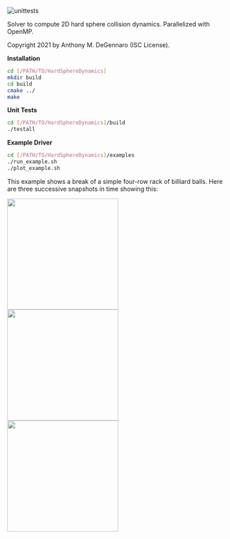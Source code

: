 ![unittests](https://github.com/adegenna/HardSphereDynamics/actions/workflows/cmake.yml/badge.svg)

Solver to compute 2D hard sphere collision dynamics. Parallelized with OpenMP.

Copyright 2021 by Anthony M. DeGennaro (ISC License).

**Installation**

```sh
cd [/PATH/TO/HardSphereDynamics]
mkdir build
cd build
cmake ../
make
```

**Unit Tests**

```sh
cd [/PATH/TO/HardSphereDynamics]/build
./testall
```

**Example Driver**

```sh
cd [/PATH/TO/HardSphereDynamics]/examples
./run_example.sh
./plot_example.sh
```

This example shows a break of a simple four-row rack of billiard balls. Here are three successive snapshots in time showing this:

<img src=https://user-images.githubusercontent.com/2964258/131427559-99fe4f70-8706-483d-9493-7a28eb01b4d3.png width="256"> <img src=https://user-images.githubusercontent.com/2964258/131427575-51f47fb3-4283-4cfb-b337-36c4de6b7738.png width="256"> <img src=https://user-images.githubusercontent.com/2964258/131427585-3b2e8cbb-96ff-47c7-abc4-d33b5cd8fe0f.png width="256">
